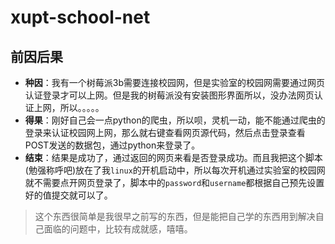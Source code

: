 # xupt-school-net

## 前因后果

- **种因**：我有一个树莓派3b需要连接校园网，但是实验室的校园网需要通过网页认证登录才可以上网。但是我的树莓派没有安装图形界面所以，没办法网页认证上网，所以。。。。。
- **得果**：刚好自己会一点python的爬虫，所以呗，灵机一动，能不能通过爬虫的登录来认证校园网上网，那么就右键查看网页源代码，然后点击登录查看POST发送的数据包，通过python来登录了。
- **结束**：结果是成功了，通过返回的网页来看是否登录成功。而且我把这个脚本(勉强称呼吧)放在了我`linux`的开机启动中，所以每次开机通过实验室的校园网就不需要点开网页登录了，脚本中的`password`和`username`都根据自己预先设置好的值提交就可以了。

> 这个东西很简单是我很早之前写的东西，但是能把自己学的东西用到解决自己面临的问题中，比较有成就感，嘻嘻。